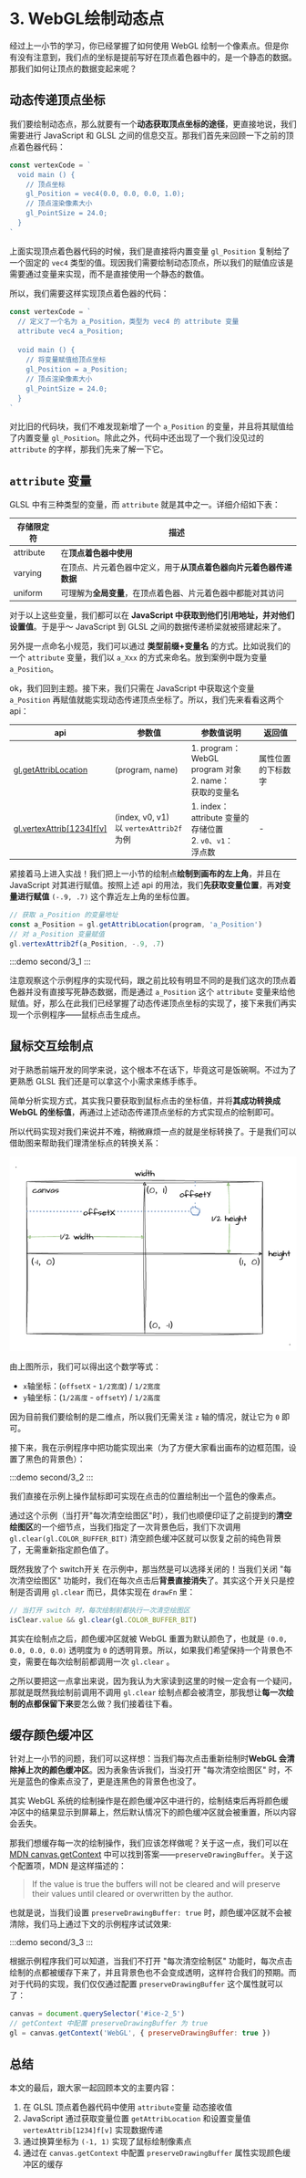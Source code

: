 # 3. WebGL绘制动态点

经过上一小节的学习，你已经掌握了如何使用 WebGL 绘制一个像素点。但是你有没有注意到，我们点的坐标是提前写好在顶点着色器中的，是一个静态的数据。那我们如何让顶点的数据变起来呢？

## 动态传递顶点坐标

我们要绘制动态点，那么就要有一个**动态获取顶点坐标的途径**，更直接地说，我们需要进行 JavaScript 和 GLSL 之间的信息交互。那我们首先来回顾一下之前的顶点着色器代码：
```js
const vertexCode = `
  void main () {
    // 顶点坐标
    gl_Position = vec4(0.0, 0.0, 0.0, 1.0);
    // 顶点渲染像素大小
    gl_PointSize = 24.0;
  }
`
```
上面实现顶点着色器代码的时候，我们是直接将内置变量 `gl_Position` 复制给了一个固定的 `vec4` 类型的值。现因我们需要绘制动态顶点，所以我们的赋值应该是需要通过变量来实现，而不是直接使用一个静态的数值。

所以，我们需要这样实现顶点着色器的代码：
```js
const vertexCode = `
  // 定义了一个名为 a_Position，类型为 vec4 的 attribute 变量
  attribute vec4 a_Position;

  void main () {
    // 将变量赋值给顶点坐标
    gl_Position = a_Position;
    // 顶点渲染像素大小
    gl_PointSize = 24.0;
  }
`
```
对比旧的代码块，我们不难发现新增了一个 `a_Position` 的变量，并且将其赋值给了内置变量 `gl_Position`。除此之外，代码中还出现了一个我们没见过的 `attribute` 的字样，那我们先来了解一下它。

## `attribute` 变量
GLSL 中有三种类型的变量，而 `attribute` 就是其中之一。详细介绍如下表：

| 存储限定符 | 描述                                                               |
|------------|--------------------------------------------------------------------|
| attribute  | 在**顶点着色器中使用**                                             |
| varying    | 在顶点、片元着色器中定义，用于**从顶点着色器向片元着色器传递数据** |
| uniform    | 可理解为**全局变量**，在顶点着色器、片元着色器中都能对其访问       |

对于以上这些变量，我们都可以在 **JavaScript 中获取到他们引用地址，并对他们设置值**。于是乎～ JavaScript 到 GLSL 之间的数据传递桥梁就被搭建起来了。

另外提一点命名小规范，我们可以通过 **类型前缀+变量名** 的方式。比如说我们的一个 `attribute` 变量，我们以 `a_Xxx` 的方式来命名。放到案例中既为变量 `a_Position`。

ok，我们回到主题。接下来，我们只需在 JavaScript 中获取这个变量 `a_Position` 再赋值就能实现动态传递顶点坐标了。所以，我们先来看看这两个 api：

| api                                                                                                              | 参数值                                       | 参数值说明                                                          | 返回值             |
|------------------------------------------------------------------------------------------------------------------|----------------------------------------------|---------------------------------------------------------------------|--------------------|
| [gl.getAttribLocation](https://developer.mozilla.org/en-US/docs/Web/API/WebGLRenderingContext/getAttribLocation) | (program, name)                              | 1. program：<br> WebGL program 对象<br>2. name：<br>获取的变量名    | 属性位置的下标数字 |
| [gl.vertexAttrib[1234]f[v]](https://developer.mozilla.org/en-US/docs/Web/API/WebGLRenderingContext/vertexAttrib) | (index, v0, v1) <br>以 `vertexAttrib2f` 为例 | 1. index：<br>attribute 变量的存储位置<br>2. `v0`、`v1`：<br>浮点数 | -                  |

紧接着马上进入实战！我们把上一小节的绘制点**绘制到画布的左上角**，并且在 JavaScript 对其进行赋值。按照上述 api 的用法，我们**先获取变量位置**，再**对变量进行赋值** `(-.9, .7)` 这个靠近左上角的坐标位置。

```js
// 获取 a_Position 的变量地址
const a_Position = gl.getAttribLocation(program, 'a_Position')
// 对 a_Position 变量赋值
gl.vertexAttrib2f(a_Position, -.9, .7)
```

:::demo
second/3_1
:::

注意观察这个示例程序的实现代码，跟之前比较有明显不同的是我们这次的顶点着色器并没有直接写死静态数据，而是通过 `a_Position` 这个 `attribute` 变量来给他赋值。好，那么在此我们已经掌握了动态传递顶点坐标的实现了，接下来我们再实现一个示例程序——鼠标点击生成点。

## 鼠标交互绘制点

对于熟悉前端开发的同学来说，这个根本不在话下，毕竟这可是饭碗啊。不过为了更熟悉 GLSL 我们还是可以拿这个小需求来练手练手。

简单分析实现方式，其实我只要获取到鼠标点击的坐标值，并将**其成功转换成 WebGL 的坐标值**，再通过上述动态传递顶点坐标的方式实现点的绘制即可。

所以代码实现对我们来说并不难，稍微麻烦一点的就是坐标转换了。于是我们可以借助图来帮助我们理清坐标点的转换关系：

![3.1](../../public/images/second/3.1.png)

由上图所示，我们可以得出这个数学等式：
- `x`轴坐标：(`offsetX` - `1/2宽度`) / `1/2宽度`
- `y`轴坐标：(`1/2高度` - `offsetY`) / `1/2高度`

因为目前我们要绘制的是二维点，所以我们无需关注 `z` 轴的情况，就让它为 `0` 即可。

接下来，我在示例程序中把功能实现出来（为了方便大家看出画布的边框范围，设置了黑色的背景色）：

:::demo
second/3_2
:::

我们直接在示例上操作鼠标即可实现在点击的位置绘制出一个蓝色的像素点。

通过这个示例（当打开"每次清空绘图区"时），我们也顺便印证了之前提到的**清空绘图区**的一个细节点，当我们指定了一次背景色后，我们下次调用 `gl.clear(gl.COLOR_BUFFER_BIT)` 清空颜色缓冲区就可以恢复之前的纯色背景了，无需重新指定颜色值了。

既然我放了个 switch开关 在示例中，那当然是可以选择关闭的！当我们关闭 "每次清空绘图区" 功能时，我们在每次点击后**背景直接消失**了。其实这个开关只是控制是否调用 `gl.clear` 而已，具体实现在 `drawFn` 里：
```js
// 当打开 switch 时，每次绘制前都执行一次清空绘图区
isClear.value && gl.clear(gl.COLOR_BUFFER_BIT)
```

其实在绘制点之后，颜色缓冲区就被 WebGL 重置为默认颜色了，也就是 `(0.0, 0.0, 0.0, 0.0)` 透明度为 `0` 的透明背景。所以，如果我们希望保持一个背景色不变，需要在每次绘制前都调用一次 `gl.clear` 。

之所以要把这一点拿出来说，因为我认为大家读到这里的时候一定会有一个疑问，那就是既然我绘制前调用不调用 `gl.clear` 绘制点都会被清空，那我想让**每一次绘制的点都保留下来**要怎么做？我们接着往下看。

## 缓存颜色缓冲区

针对上一小节的问题，我们可以这样想：当我们每次点击重新绘制时**WebGL 会清除掉上次的颜色缓冲区**。因为表象告诉我们，当没打开 "每次清空绘图区" 时，不光是蓝色的像素点没了，更是连黑色的背景色也没了。

其实 WebGL 系统的绘制操作是在颜色缓冲区中进行的，绘制结束后再将颜色缓冲区中的结果显示到屏幕上，然后默认情况下的颜色缓冲区就会被重置，所以内容会丢失。

那我们想缓存每一次的绘制操作，我们应该怎样做呢？关于这一点，我们可以在 [MDN canvas.getContext](https://developer.mozilla.org/en-US/docs/Web/API/HTMLCanvasElement/getContext) 中可以找到答案——`preserveDrawingBuffer`。关于这个配置项，MDN 是这样描述的：
> If the value is true the buffers will not be cleared and will preserve their values until cleared or overwritten by the author.

也就是说，当我们设置 `preserveDrawingBuffer: true` 时，颜色缓冲区就不会被清除，我们马上通过下文的示例程序试试效果:

:::demo
second/3_3
:::

根据示例程序我们可以知道，当我们不打开 "每次清空绘制区" 功能时，每次点击绘制的点都被缓存下来了，并且背景色也不会变成透明，这样符合我们的预期。而对于代码的实现，我们仅仅通过配置 `preserveDrawingBuffer` 这个属性就可以了：
```js
canvas = document.querySelector('#ice-2_5')
// getContext 中配置 preserveDrawingBuffer 为 true
gl = canvas.getContext('WebGL', { preserveDrawingBuffer: true })
```

## 总结

本文的最后，跟大家一起回顾本文的主要内容：
1. 在 GLSL 顶点着色器代码中使用 `attribute`变量 动态接收值
2. JavaScript 通过获取变量位置 `getAttribLocation` 和设置变量值 `vertexAttrib[1234]f[v]` 实现数据传递
3. 通过换算坐标为 `(-1, 1)` 实现了鼠标绘制像素点
4. 通过在 `canvas.getContext` 中配置 `preserveDrawingBuffer` 属性实现颜色缓冲区的缓存
